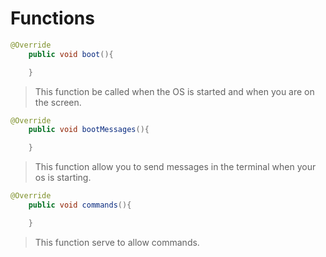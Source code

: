 # Functions

```java
@Override
    public void boot(){

    }
```

> This function be called when the OS is started and when you are on the screen.

```java
@Override
    public void bootMessages(){

    }
```

> This function allow you to send messages in the terminal when your os is starting.

```java
@Override
    public void commands(){

    }
```

> This function serve to allow commands.